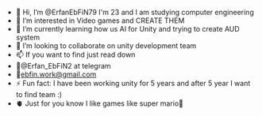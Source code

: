 - 👋 Hi, I’m @ErfanEbFiN79 I'm 23 and I am studying computer engineering
- 👀 I’m interested in Video games and CREATE THEM 
- 🌱 I’m currently learning how us AI for Unity and trying to create AUD system
- 💞️ I’m looking to collaborate on unity development team 
- 📫 If you want to find just read down
- 🥇@Erfan_EbFiN2 at telegram
- 🥈ebfin.work@gmail.com
- ⚡ Fun fact: I have been working unity for 5 years and after 5 year I want to find team :)
- 🫀 Just for you know I like games like super mario🖤


